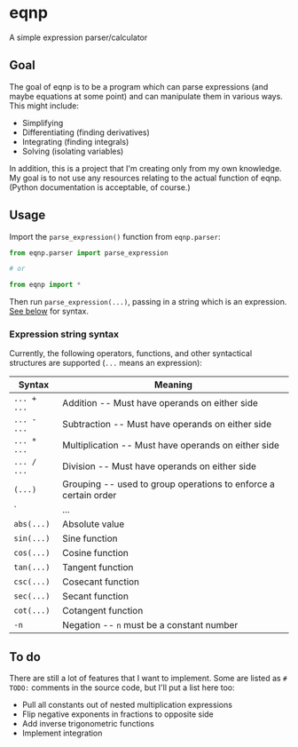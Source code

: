 # eqnp
A simple expression parser/calculator

## Goal

The goal of eqnp is to be a program which can parse expressions (and maybe
equations at some point) and can manipulate them in various ways. This might
include:

 * Simplifying
 * Differentiating (finding derivatives)
 * Integrating (finding integrals)
 * Solving (isolating variables)

In addition, this is a project that I'm creating only from my own knowledge. My
goal is to not use any resources relating to the actual function of eqnp.
(Python documentation is acceptable, of course.)

## Usage

Import the `parse_expression()` function from `eqnp.parser`:

```python
from eqnp.parser import parse_expression

# or

from eqnp import *
```

Then run `parse_expression(...)`, passing in a string which is an expression.
[See below](#expression-string-syntax) for syntax.

### Expression string syntax

Currently, the following operators, functions, and other syntactical structures
are supported (`...` means an expression):

| Syntax      | Meaning                                                         |
| ---         | ---                                                             |
| `... + ...` | Addition -- Must have operands on either side                   |
| `... - ...` | Subtraction -- Must have operands on either side                |
| `... * ...` | Multiplication -- Must have operands on either side             |
| `... / ...` | Division -- Must have operands on either side                   |
| `(...)`     | Grouping -- used to group operations to enforce a certain order |
| `|...|`     | Absolute value -- same as `abs(...)`                            |
| `abs(...)`  | Absolute value                                                  |
| `sin(...)`  | Sine function                                                   |
| `cos(...)`  | Cosine function                                                 |
| `tan(...)`  | Tangent function                                                |
| `csc(...)`  | Cosecant function                                               |
| `sec(...)`  | Secant function                                                 |
| `cot(...)`  | Cotangent function                                              |
| `-n`        | Negation -- `n` must be a constant number                       |

## To do

There are still a lot of features that I want to implement. Some are listed as
`# TODO:` comments in the source code, but I'll put a list here too:

* Pull all constants out of nested multiplication expressions
* Flip negative exponents in fractions to opposite side
* Add inverse trigonometric functions
* Implement integration
